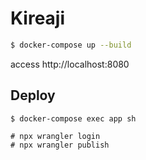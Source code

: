 # Kireaji

```bash
$ docker-compose up --build
```

access http://localhost:8080

## Deploy
```
$ docker-compose exec app sh
```

```
# npx wrangler login
# npx wrangler publish
```
